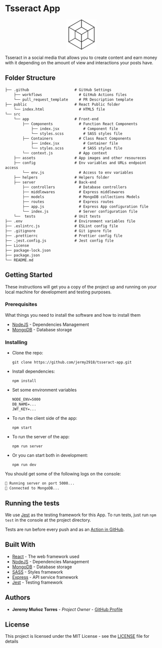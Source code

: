 # Tsseract App

<p align="center">
  <img src='./src/assets/tsseract-logo.png' width='100' height='100' /> 
</p>

Tsseract in a social media that allows you to create content and earn money with it depending on the amount of view and interactions your posts have.

## Folder Structure

    ├── .github                     # GitHub Settings
        ├── workflows                 # GitHub Actions files
        └── pull_request_template     # PR Description template
    ├── public                      # React Public folder
        └── index.html                # HTML5 file
    └── src
        └── app                     # Front-end
            ├── Components            # Function React Components
                ├── index.jsx           # Component file
                └── styles.scss         # SASS styles file
            ├── Containers            # Class React Components
                ├── index.jsx           # Container file
                └── styles.scss         # SASS styles file
            └── context.js            # App context
        ├── assets                  # App images and other resoureces
        ├── config                  # Env variables and URLs endpoint access
            └── env.js                # Access to env variables
        ├── helpers                 # Helpers folder
        ├── server                  # Back-end
            ├── controllers           # Database controllers
            ├── middlewares           # Express middlewares
            ├── models                # MongoDB collections Models
            ├── routes                # Express routes
            ├── app.js                # Express App configuration file
            └── index.js              # Server configuration file
        └──  tests                  # Unit tests
    ├── .env                        # Environment variables file
    ├── .eslintrc.js                # ESLint config file
    ├── .gitignore                  # Git ignore file
    ├── .prettierrc                 # Prettier config file
    ├── .jest.config.js             # Jest config file
    ├── License
    ├── package-lock.json
    ├── package.json
    └── README.md

## Getting Started

These instructions will get you a copy of the project up and running on your local machine for development and testing purposes.

### Prerequisites

What things you need to install the software and how to install them

- [NodeJS](https://nodejs.org/es/) - Dependencies Management
- [MongoDB](https://www.mongodb.com/es) - Database storage

### Installing

- Clone the repo:

  ```
  git clone https://github.com/jermy2918/tsseract-app.git
  ```

- Install dependencies:

  ```
  npm install
  ```

- Set some environment variables

  ```
  NODE_ENV=5000
  DB_NAME=...
  JWT_KEY=...
  ```

- To run the client side of the app:

  ```
  npm start
  ```

- To run the server of the app:

  ```
  npm run server
  ```

- Or you can start both in development:

  ```
  npm run dev
  ```

You should get some of the following logs on the console:

```
🚀 Running server on port 5000...
📡 Connected to MongoDB...
```

## Running the tests

We use [Jest](https://jestjs.io/) as the testing framework for this App. To run tests, just run `npm test` in the console at the project directory.

Tests are run before every push and as an [Action in GitHub](https://github.com/jermy2918/tsseract-app/actions).

## Built With

- [React](https://es.reactjs.org/) - The web framework used
- [NodeJS](https://nodejs.org/es/) - Dependencies Management
- [MongoDB](https://www.mongodb.com/es) - Database storage
- [SASS](https://sass-lang.com/) - Styles framework
- [Express](https://expressjs.com/es/) - API service framework
- [Jest](https://jestjs.io/) - Testing framework

## Authors

- **Jeremy Muñoz Torres** - _Project Owner_ - [GitHub Profile](https://github.com/jermy2918)

## License

This project is licensed under the MIT License - see the [LICENSE](LICENSE) file for details
